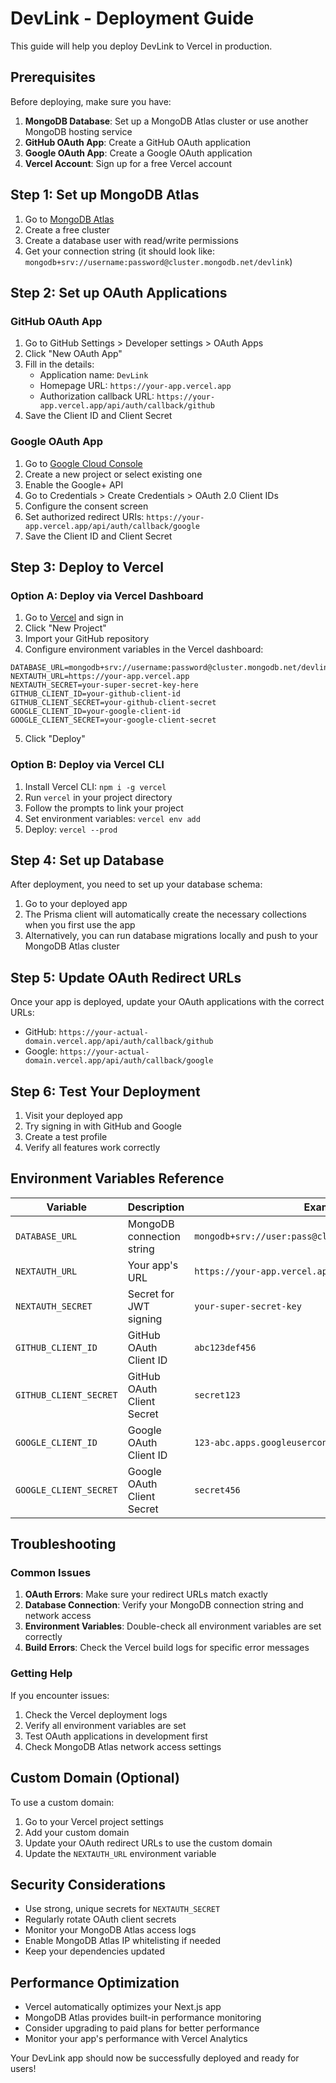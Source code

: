 # DevLink - Deployment Guide

This guide will help you deploy DevLink to Vercel in production.

## Prerequisites

Before deploying, make sure you have:

1. **MongoDB Database**: Set up a MongoDB Atlas cluster or use another MongoDB hosting service
2. **GitHub OAuth App**: Create a GitHub OAuth application
3. **Google OAuth App**: Create a Google OAuth application  
4. **Vercel Account**: Sign up for a free Vercel account

## Step 1: Set up MongoDB Atlas

1. Go to [MongoDB Atlas](https://www.mongodb.com/atlas)
2. Create a free cluster
3. Create a database user with read/write permissions
4. Get your connection string (it should look like: `mongodb+srv://username:password@cluster.mongodb.net/devlink`)

## Step 2: Set up OAuth Applications

### GitHub OAuth App

1. Go to GitHub Settings > Developer settings > OAuth Apps
2. Click "New OAuth App"
3. Fill in the details:
   - Application name: `DevLink`
   - Homepage URL: `https://your-app.vercel.app`
   - Authorization callback URL: `https://your-app.vercel.app/api/auth/callback/github`
4. Save the Client ID and Client Secret

### Google OAuth App

1. Go to [Google Cloud Console](https://console.cloud.google.com/)
2. Create a new project or select existing one
3. Enable the Google+ API
4. Go to Credentials > Create Credentials > OAuth 2.0 Client IDs
5. Configure the consent screen
6. Set authorized redirect URIs: `https://your-app.vercel.app/api/auth/callback/google`
7. Save the Client ID and Client Secret

## Step 3: Deploy to Vercel

### Option A: Deploy via Vercel Dashboard

1. Go to [Vercel](https://vercel.com) and sign in
2. Click "New Project"
3. Import your GitHub repository
4. Configure environment variables in the Vercel dashboard:

```
DATABASE_URL=mongodb+srv://username:password@cluster.mongodb.net/devlink
NEXTAUTH_URL=https://your-app.vercel.app
NEXTAUTH_SECRET=your-super-secret-key-here
GITHUB_CLIENT_ID=your-github-client-id
GITHUB_CLIENT_SECRET=your-github-client-secret
GOOGLE_CLIENT_ID=your-google-client-id
GOOGLE_CLIENT_SECRET=your-google-client-secret
```

5. Click "Deploy"

### Option B: Deploy via Vercel CLI

1. Install Vercel CLI: `npm i -g vercel`
2. Run `vercel` in your project directory
3. Follow the prompts to link your project
4. Set environment variables: `vercel env add`
5. Deploy: `vercel --prod`

## Step 4: Set up Database

After deployment, you need to set up your database schema:

1. Go to your deployed app
2. The Prisma client will automatically create the necessary collections when you first use the app
3. Alternatively, you can run database migrations locally and push to your MongoDB Atlas cluster

## Step 5: Update OAuth Redirect URLs

Once your app is deployed, update your OAuth applications with the correct URLs:

- GitHub: `https://your-actual-domain.vercel.app/api/auth/callback/github`
- Google: `https://your-actual-domain.vercel.app/api/auth/callback/google`

## Step 6: Test Your Deployment

1. Visit your deployed app
2. Try signing in with GitHub and Google
3. Create a test profile
4. Verify all features work correctly

## Environment Variables Reference

| Variable | Description | Example |
|----------|-------------|---------|
| `DATABASE_URL` | MongoDB connection string | `mongodb+srv://user:pass@cluster.mongodb.net/devlink` |
| `NEXTAUTH_URL` | Your app's URL | `https://your-app.vercel.app` |
| `NEXTAUTH_SECRET` | Secret for JWT signing | `your-super-secret-key` |
| `GITHUB_CLIENT_ID` | GitHub OAuth Client ID | `abc123def456` |
| `GITHUB_CLIENT_SECRET` | GitHub OAuth Client Secret | `secret123` |
| `GOOGLE_CLIENT_ID` | Google OAuth Client ID | `123-abc.apps.googleusercontent.com` |
| `GOOGLE_CLIENT_SECRET` | Google OAuth Client Secret | `secret456` |

## Troubleshooting

### Common Issues

1. **OAuth Errors**: Make sure your redirect URLs match exactly
2. **Database Connection**: Verify your MongoDB connection string and network access
3. **Environment Variables**: Double-check all environment variables are set correctly
4. **Build Errors**: Check the Vercel build logs for specific error messages

### Getting Help

If you encounter issues:

1. Check the Vercel deployment logs
2. Verify all environment variables are set
3. Test OAuth applications in development first
4. Check MongoDB Atlas network access settings

## Custom Domain (Optional)

To use a custom domain:

1. Go to your Vercel project settings
2. Add your custom domain
3. Update your OAuth redirect URLs to use the custom domain
4. Update the `NEXTAUTH_URL` environment variable

## Security Considerations

- Use strong, unique secrets for `NEXTAUTH_SECRET`
- Regularly rotate OAuth client secrets
- Monitor your MongoDB Atlas access logs
- Enable MongoDB Atlas IP whitelisting if needed
- Keep your dependencies updated

## Performance Optimization

- Vercel automatically optimizes your Next.js app
- MongoDB Atlas provides built-in performance monitoring
- Consider upgrading to paid plans for better performance
- Monitor your app's performance with Vercel Analytics

Your DevLink app should now be successfully deployed and ready for users!